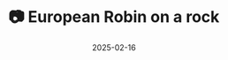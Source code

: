 ---
title: '📷 European Robin on a rock'
date: '2025-02-16'
image: 'https://cdn.diblasio.social/static/photos/2025/20250216_103624.jpg'
thumbnail: 'https://cdn.diblasio.social/static/photos/2025/thumbnails/20250216_103624.jpg'
alt_text: "A small bird perches on a rock in sunlight."
tags:
  - "#Photography"
  - "#Nature"
  - "#Bird"
  - "#Robin"
  - "#Wildlife"
  - "#BirdWatching"
  - "#FujifilmXT4"
  - "#NaturePhotography"
  - "#WildlifePhotography"
  - "#Huizen"
  - "#Netherlands"
description: ''
created_date: '2025-02-16'
location: "Huizen, Netherlands"
exif_data: "FUJIFILM X-T4 XF100-400mmF4.5-5.6 R LM OIS WR (1/210 | f/9 | ISO 200)"
draft: false
---